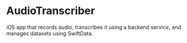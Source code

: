 # AudioTranscriber
iOS app that records audio, transcribes it using a backend service, and manages datasets using SwiftData.
